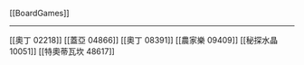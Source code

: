 [[BoardGames]]

---

[[奧丁 02218]]
[[蓋亞 04866]]
[[奧丁 08391]]
[[農家樂 09409]]
[[秘探水晶 10051]]
[[特奧蒂瓦坎 48617]]